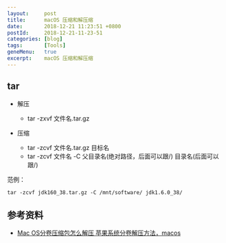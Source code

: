 ```yaml
---
layout:     post
title:      macOS 压缩和解压缩
date:       2018-12-21 11:23:51 +0800
postId:     2018-12-21-11-23-51
categories: [blog]
tags:       [Tools]
geneMenu:   true
excerpt:    macOS 压缩和解压缩
---
```


## tar

* 解压 
    - tar -zxvf 文件名.tar.gz  

* 压缩 
    - tar -zcvf 文件名.tar.gz 目标名  
    - tar -zcvf 文件名 -C 父目录名(绝对路径，后面可以跟/) 目录名(后面可以跟/)  

范例：
```
tar -zcvf jdk160_38.tar.gz -C /mnt/software/ jdk1.6.0_38/
```


## 参考资料


* [Mac OS分卷压缩包怎么解压 苹果系统分卷解压方法，macos](http://www.bkjia.com/macjc/1269317.html)
